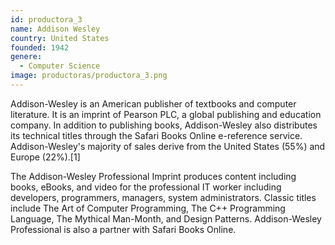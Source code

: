 ```yaml
---
id: productora_3
name: Addison Wesley
country: United States
founded: 1942
genere: 
  - Computer Science
image: productoras/productora_3.png
---
```


Addison-Wesley is an American publisher of textbooks and computer literature. It is an imprint of Pearson PLC, a global publishing and education company. In addition to publishing books, Addison-Wesley also distributes its technical titles through the Safari Books Online e-reference service. Addison-Wesley's majority of sales derive from the United States (55%) and Europe (22%).[1]

The Addison-Wesley Professional Imprint produces content including books, eBooks, and video for the professional IT worker including developers, programmers, managers, system administrators. Classic titles include The Art of Computer Programming, The C++ Programming Language, The Mythical Man-Month, and Design Patterns. Addison-Wesley Professional is also a partner with Safari Books Online.